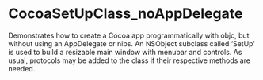 # CocoaSetUpClass_noAppDelegate
Demonstrates how to create a Cocoa app programmatically with objc, but without using an AppDelegate or nibs.  An NSObject subclass called ‘SetUp’ is used to build a resizable main window with menubar and controls.  As usual, protocols may be added to the class if their respective methods are needed.
